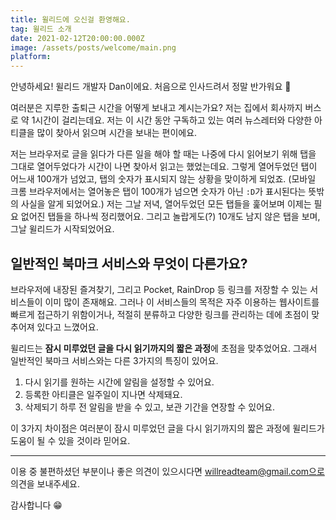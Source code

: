 ```yaml
---
title: 윌리드에 오신걸 환영해요.
tag: 윌리드 소개
date: 2021-02-12T20:00:00.000Z
image: /assets/posts/welcome/main.png
platform:
---
```


안녕하세요! 윌리드 개발자 Dan이에요. 처음으로 인사드려서 정말 반가워요 👋

여러분은 지루한 출퇴근 시간을 어떻게 보내고 계시는가요? 저는 집에서 회사까지 버스로 약 1시간이 걸리는데요. 저는 이 시간 동안 구독하고 있는 여러 뉴스레터와 다양한 아티클을 많이 찾아서 읽으며 시간을 보내는 편이에요.

저는 브라우저로 글을 읽다가 다른 일을 해야 할 때는 나중에 다시 읽어보기 위해 탭을 그대로 열어두었다가 시간이 나면 찾아서 읽고는 했었는데요. 그렇게 열어두었던 탭이 어느새 100개가 넘었고, 탭의 숫자가 표시되지 않는 상황을 맞이하게 되었죠. (모바일 크롬 브라우저에서는 열어놓은 탭이 100개가 넘으면 숫자가 아닌 `:D`가 표시된다는 뜻밖의 사실을 알게 되었어요.) 저는 그날 저녁, 열어두었던 모든 탭들을 훑어보며 이제는 필요 없어진 탭들을 하나씩 정리했어요. 그리고 놀랍게도(?) 10개도 남지 않은 탭을 보며, 그날 윌리드가 시작되었어요.

## 일반적인 북마크 서비스와 무엇이 다른가요?

브라우저에 내장된 즐겨찾기, 그리고 Pocket, RainDrop 등 링크를 저장할 수 있는 서비스들이 이미 많이 존재해요. 그러나 이 서비스들의 목적은 자주 이용하는 웹사이트를 빠르게 접근하기 위함이거나, 적절히 분류하고 다양한 링크를 관리하는 데에 초점이 맞추어져 있다고 느꼈어요.

윌리드는 **잠시 미루었던 글을 다시 읽기까지의 짧은 과정**에 초점을 맞추었어요. 그래서 일반적인 북마크 서비스와는 다른 3가지의 특징이 있어요.

1. 다시 읽기를 원하는 시간에 알림을 설정할 수 있어요.
2. 등록한 아티클은 일주일이 지나면 삭제돼요.
3. 삭제되기 하루 전 알림을 받을 수 있고, 보관 기간을 연장할 수 있어요.

이 3가지 차이점은 여러분이 잠시 미루었던 글을 다시 읽기까지의 짧은 과정에 윌리드가 도움이 될 수 있을 것이라 믿어요.

---

이용 중 불편하셨던 부분이나 좋은 의견이 있으시다면 willreadteam@gmail.com으로 의견을 보내주세요.

감사합니다 😁